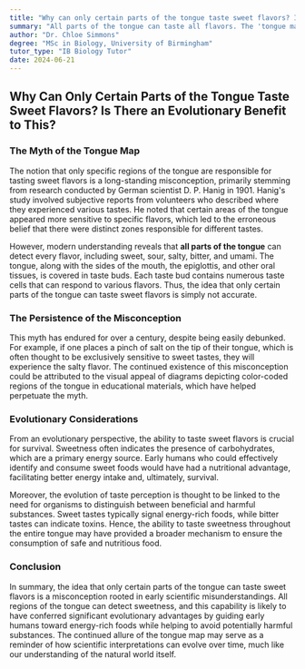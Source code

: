 ```yaml
---
title: "Why can only certain parts of the tongue taste sweet flavors? Is there an evolutionary benefit to this?"
summary: "All parts of the tongue can taste all flavors. The 'tongue map' is a misconception stemming from an inaccurate 1901 study. Each taste bud contains cells that detect sweet, sour, salty, bitter, and umami flavors."
author: "Dr. Chloe Simmons"
degree: "MSc in Biology, University of Birmingham"
tutor_type: "IB Biology Tutor"
date: 2024-06-21
---
```


## Why Can Only Certain Parts of the Tongue Taste Sweet Flavors? Is There an Evolutionary Benefit to This?

### The Myth of the Tongue Map

The notion that only specific regions of the tongue are responsible for tasting sweet flavors is a long-standing misconception, primarily stemming from research conducted by German scientist D. P. Hanig in 1901. Hanig's study involved subjective reports from volunteers who described where they experienced various tastes. He noted that certain areas of the tongue appeared more sensitive to specific flavors, which led to the erroneous belief that there were distinct zones responsible for different tastes.

However, modern understanding reveals that **all parts of the tongue** can detect every flavor, including sweet, sour, salty, bitter, and umami. The tongue, along with the sides of the mouth, the epiglottis, and other oral tissues, is covered in taste buds. Each taste bud contains numerous taste cells that can respond to various flavors. Thus, the idea that only certain parts of the tongue can taste sweet flavors is simply not accurate.

### The Persistence of the Misconception

This myth has endured for over a century, despite being easily debunked. For example, if one places a pinch of salt on the tip of their tongue, which is often thought to be exclusively sensitive to sweet tastes, they will experience the salty flavor. The continued existence of this misconception could be attributed to the visual appeal of diagrams depicting color-coded regions of the tongue in educational materials, which have helped perpetuate the myth.

### Evolutionary Considerations

From an evolutionary perspective, the ability to taste sweet flavors is crucial for survival. Sweetness often indicates the presence of carbohydrates, which are a primary energy source. Early humans who could effectively identify and consume sweet foods would have had a nutritional advantage, facilitating better energy intake and, ultimately, survival.

Moreover, the evolution of taste perception is thought to be linked to the need for organisms to distinguish between beneficial and harmful substances. Sweet tastes typically signal energy-rich foods, while bitter tastes can indicate toxins. Hence, the ability to taste sweetness throughout the entire tongue may have provided a broader mechanism to ensure the consumption of safe and nutritious food.

### Conclusion

In summary, the idea that only certain parts of the tongue can taste sweet flavors is a misconception rooted in early scientific misunderstandings. All regions of the tongue can detect sweetness, and this capability is likely to have conferred significant evolutionary advantages by guiding early humans toward energy-rich foods while helping to avoid potentially harmful substances. The continued allure of the tongue map may serve as a reminder of how scientific interpretations can evolve over time, much like our understanding of the natural world itself.
    
